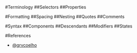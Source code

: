 
#Terminology
##Selectors
##Properties

#Formatting
##Spacing
##Nesting
##Quotes
##Comments

#Syntax
##Components
##Descendants
##Modifiers
##States

#References
- [@grvcoelho](https://github.com/grvcoelho)
